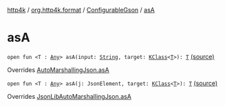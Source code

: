 [http4k](../../index.md) / [org.http4k.format](../index.md) / [ConfigurableGson](index.md) / [asA](./as-a.md)

# asA

`open fun <T : `[`Any`](https://kotlinlang.org/api/latest/jvm/stdlib/kotlin/-any/index.html)`> asA(input: `[`String`](https://kotlinlang.org/api/latest/jvm/stdlib/kotlin/-string/index.html)`, target: `[`KClass`](https://kotlinlang.org/api/latest/jvm/stdlib/kotlin.reflect/-k-class/index.html)`<`[`T`](as-a.md#T)`>): `[`T`](as-a.md#T) [(source)](https://github.com/http4k/http4k/blob/master/http4k-format-gson/src/main/kotlin/org/http4k/format/ConfigurableGson.kt#L88)

Overrides [AutoMarshallingJson.asA](../-auto-marshalling-json/as-a.md)


`open fun <T : `[`Any`](https://kotlinlang.org/api/latest/jvm/stdlib/kotlin/-any/index.html)`> asA(j: JsonElement, target: `[`KClass`](https://kotlinlang.org/api/latest/jvm/stdlib/kotlin.reflect/-k-class/index.html)`<`[`T`](as-a.md#T)`>): `[`T`](as-a.md#T) [(source)](https://github.com/http4k/http4k/blob/master/http4k-format-gson/src/main/kotlin/org/http4k/format/ConfigurableGson.kt#L89)

Overrides [JsonLibAutoMarshallingJson.asA](../-json-lib-auto-marshalling-json/as-a.md)

